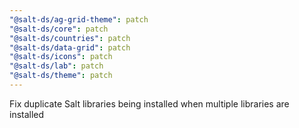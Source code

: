 ```yaml
---
"@salt-ds/ag-grid-theme": patch
"@salt-ds/core": patch
"@salt-ds/countries": patch
"@salt-ds/data-grid": patch
"@salt-ds/icons": patch
"@salt-ds/lab": patch
"@salt-ds/theme": patch
---
```


Fix duplicate Salt libraries being installed when multiple libraries are installed
